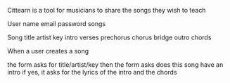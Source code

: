 Cittearn is a tool for musicians to share the songs they wish to teach

User
  name
  email
  password
  songs

Song
  title
  artist
  key
  intro
  verses
  prechorus
  chorus
  bridge
  outro
  chords

When a user creates a song

the form asks for title/artist/key
then the form asks does this song have an intro
if yes, it asks for the lyrics of the intro and the chords


